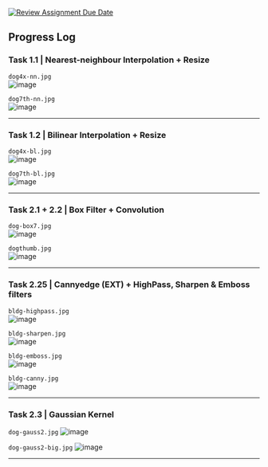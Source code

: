 [![Review Assignment Due Date](https://classroom.github.com/assets/deadline-readme-button-24ddc0f5d75046c5622901739e7c5dd533143b0c8e959d652212380cedb1ea36.svg)](https://classroom.github.com/a/8iaFhSJP)

## Progress Log

### Task 1.1 | Nearest-neighbour Interpolation + Resize

`dog4x-nn.jpg` <br>
![image](dog4x-nn.jpg)

`dog7th-nn.jpg` <br>
![image](dog7th-nn.jpg)

<hr>

### Task 1.2 | Bilinear Interpolation + Resize

`dog4x-bl.jpg` <br>
![image](dog4x-bl.jpg)

`dog7th-bl.jpg` <br>
![image](dog7th-bl.jpg)

<hr>

### Task 2.1 + 2.2 | Box Filter + Convolution

`dog-box7.jpg` <br>
![image](dog-box7.jpg)

`dogthumb.jpg` <br>
![image](dogthumb.jpg)

<hr>

### Task 2.25 | Cannyedge (EXT) + HighPass, Sharpen & Emboss filters

`bldg-highpass.jpg` <br>
![image](bldg-highpass.jpg)

`bldg-sharpen.jpg` <br>
![image](bldg-sharpen.jpg)

`bldg-emboss.jpg` <br>
![image](bldg-emboss.jpg)

`bldg-canny.jpg` <br>
![image](bldg-canny.jpg)

<hr>

### Task 2.3 | Gaussian Kernel

`dog-gauss2.jpg`
![image](dog-gauss2.jpg)

`dog-gauss2-big.jpg`
![image](dog-gauss2-big.jpg)

<hr>
